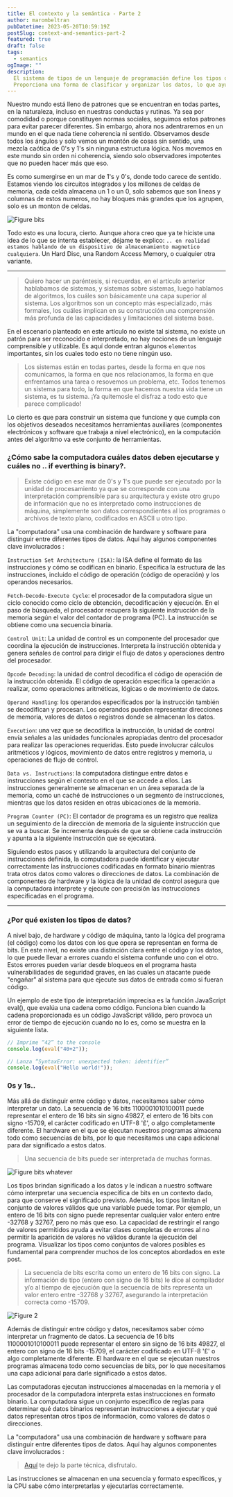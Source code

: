 ```yaml
---
title: El contexto y la semántica - Parte 2
author: marombeltran
pubDatetime: 2023-05-20T10:59:19Z
postSlug: context-and-semantics-part-2
featured: true
draft: false
tags:
  - semantics
ogImage: ""
description:
  El sistema de tipos de un lenguaje de programación define los tipos de datos disponibles y las reglas que gobiernan su uso. 
  Proporciona una forma de clasificar y organizar los datos, lo que ayuda a prevenir errores y garantizar la integridad de los programas...
---
```

Nuestro mundo está lleno de patrones que se encuentran en todas partes, en la naturaleza, incluso en nuestras conductas y rutinas. 
Ya sea por comodidad o porque constituyen normas sociales, seguimos estos patrones para evitar parecer diferentes. 
Sin embargo, ahora nos adentraremos en un mundo en el que nada tiene coherencia ni sentido. 
Observamos desde todos los ángulos y solo vemos un montón de cosas sin sentido, una mezcla caótica de 0's y 1's sin ninguna estructura lógica. 
Nos movemos en este mundo sin orden ni coherencia, siendo solo observadores impotentes que no pueden hacer más que eso.

Es como sumergirse en un mar de 1's y 0's, donde todo carece de sentido. Estamos viendo los circuitos integrados y los millones de celdas de memoria,
cada celda almacena un 1 o un 0, solo sabemos que son lineas y columnas de estos numeros, no hay bloques más grandes que los agrupen, solo es un monton de celdas.


![Figure bits](https://marombeltran.com/assets/semantics-part-2-fig.0.png)

Todo esto es una locura, cierto. Aunque ahora creo que ya te hiciste una idea de lo que se intenta establecer, déjame te explico: 
`.. en realidad estamos hablando de un dispositivo de almacenamiento magnetico cualquiera`.
Un Hard Disc, una Random Access Memory, o cualquier otra variante.

---

> Quiero hacer un paréntesis, si recuerdas, en el artículo anterior hablabamos de sistemas, y sistemas sobre sistemas, luego hablamos de algoritmos, 
los cuáles son básicamente una capa superior al sistema. Los algorítmos son un concepto más especializado, más formales,
los cuáles implican en su construcción una comprensión más profunda de las capacidades y limitaciones del sistema base.

En el escenario planteado en este artículo no existe tal sistema, no existe un patrón para ser reconocido e interpretado, no hay nociones de un lenguaje comprensible y utilizable. 
Es aquí donde entran algunos `elementos` importantes, sin los cuales todo esto no tiene ningún uso.

> Los sistemas están en todas partes, desde la forma en que nos comunicamos, la forma en que nos relacionamos, la forma en que enfrentamos una tarea o resovemos un problema, etc. 
> Todos tenemos un sistema para todo, la forma en que hacemos nuestra vida tiene un sistema, es tu sistema. ¡Ya quitemosle el disfraz a todo esto que parece complicado!

Lo cierto es que para construir un sistema que funcione y que cumpla con los objetivos deseados necesitamos herramientas auxiliares 
(componentes electrónicos y software que trabaja a nivel electrónico), en la computación antes del algoritmo va este conjunto de herramientas.

### ¿Cómo sabe la computadora cuáles datos deben ejecutarse y cuáles no .. if everthing is binary?.

> Existe código en ese mar de 0's y 1's que puede ser ejecutado por la unidad de procesamiento ya que se corresponde con una interpretación comprensible para su arquitectura 
y existe otro grupo de información que no es interpretado como instrucciones de máquina, simplemente son datos correspondientes al los programas o archivos de texto plano, 
codificados en ASCII u otro tipo.


La "computadora" usa una combinación de hardware y software para distinguir entre diferentes tipos de datos.
Aquí hay algunos componentes clave involucrados :

`Instruction Set Architecture (ISA)`: la ISA define el formato de las instrucciones y cómo se codifican en binario.
Especifica la estructura de las instrucciones, incluido el código de operación (código de operación) y los operandos necesarios.

`Fetch-Decode-Execute Cycle`: el procesador de la computadora sigue un ciclo conocido como ciclo de obtención, decodificación y ejecución.
En el paso de búsqueda, el procesador recupera la siguiente instrucción de la memoria según el valor del contador de programa (PC).
La instrucción se obtiene como una secuencia binaria.

`Control Unit`: La unidad de control es un componente del procesador que coordina la ejecución de instrucciones.
Interpreta la instrucción obtenida y genera señales de control para dirigir el flujo de datos y operaciones dentro del procesador.

`Opcode Decoding`: la unidad de control decodifica el código de operación de la instrucción obtenida.
El código de operación especifica la operación a realizar, como operaciones aritméticas, lógicas o de movimiento de datos.

`Operand Handling`: los operandos especificados por la instrucción también se decodifican y procesan.
Los operandos pueden representar direcciones de memoria, valores de datos o registros donde se almacenan los datos.

`Execution`: una vez que se decodifica la instrucción, la unidad de control envía señales a las unidades funcionales apropiadas dentro del procesador para realizar las operaciones requeridas.
Esto puede involucrar cálculos aritméticos y lógicos, movimiento de datos entre registros y memoria, u operaciones de flujo de control.

`Data vs. Instructions`: la computadora distingue entre datos e instrucciones según el contexto en el que se accede a ellos.
Las instrucciones generalmente se almacenan en un área separada de la memoria, como un caché de instrucciones o un segmento de instrucciones, mientras que los datos residen en otras ubicaciones de la memoria.

`Program Counter (PC)`: El contador de programa es un registro que realiza un seguimiento de la dirección de memoria de la siguiente instrucción que se va a buscar.
Se incrementa después de que se obtiene cada instrucción y apunta a la siguiente instrucción que se ejecutará.

Siguiendo estos pasos y utilizando la arquitectura del conjunto de instrucciones definida, la computadora puede identificar y ejecutar correctamente las instrucciones codificadas en formato binario mientras trata otros datos como valores o direcciones de datos.
La combinación de componentes de hardware y la lógica de la unidad de control asegura que la computadora interprete y ejecute con precisión las instrucciones especificadas en el programa.

--- 
### ¿Por qué existen los tipos de datos?

A nivel bajo, de hardware y código de máquina, tanto la lógica del programa (el código) como los datos con los que opera se representan en forma de bits. 
En este nivel, no existe una distinción clara entre el código y los datos, lo que puede llevar a errores cuando el sistema confunde uno con el otro. 
Estos errores pueden variar desde bloqueos en el programa hasta vulnerabilidades de seguridad graves, en las cuales un atacante puede "engañar" al sistema para que ejecute sus datos de entrada como si fueran código.

Un ejemplo de este tipo de interpretación imprecisa es la función JavaScript eval(), que evalúa una cadena como código. 
Funciona bien cuando la cadena proporcionada es un código JavaScript válido, pero provoca un error de tiempo de ejecución cuando no lo es, como se muestra en la siguiente lista.

```javascript
// Imprime “42” to the console
console.log(eval("40+2")); 

// Lanza “SyntaxError: unexpected token: identifier”
console.log(eval("Hello world!"));
```
### 0s y 1s..
Más allá de distinguir entre código y datos, necesitamos saber cómo interpretar un dato. 
La secuencia de 16 bits 1100001010100011 puede representar el entero de 16 bits sin signo 49827, el entero de 16 bits con signo -15709, el carácter codificado en UTF-8 '£', o algo completamente diferente. 
El hardware en el que se ejecutan nuestros programas almacena todo como secuencias de bits, por lo que necesitamos una capa adicional para dar significado a estos datos.

> Una secuencia de bits puede ser interpretada de muchas formas.

![Figure bits whatever](https://marombeltran.com/assets/semantics-part-2-fig.1.png)

Los tipos brindan significado a los datos y le indican a nuestro software cómo interpretar una secuencia específica de bits en un contexto dado, para que conserve el significado previsto. 
Además, los tipos limitan el conjunto de valores válidos que una variable puede tomar. 
Por ejemplo, un entero de 16 bits con signo puede representar cualquier valor entero entre -32768 y 32767, pero no más que eso. 
La capacidad de restringir el rango de valores permitidos ayuda a evitar clases completas de errores al no permitir la aparición de valores no válidos durante la ejecución del programa. 
Visualizar los tipos como conjuntos de valores posibles es fundamental para comprender muchos de los conceptos abordados en este post.

> La secuencia de bits escrita como un entero de 16 bits con signo. 
> La información de tipo (entero con signo de 16 bits) le dice al compilador y/o al tiempo de ejecución que la secuencia de bits representa un valor entero entre -32768 y 32767, asegurando la interpretación correcta como -15709.

![Figure 2](https://marombeltran.com/assets/semantics-part-2-fig.2.png)

Además de distinguir entre código y datos, necesitamos saber cómo interpretar un fragmento de datos. 
La secuencia de 16 bits 1100001010100011 puede representar el entero sin signo de 16 bits 49827, el entero con signo de 16 bits -15709, el carácter codificado en UTF-8 '£' o algo completamente diferente. 
El hardware en el que se ejecutan nuestros programas almacena todo como secuencias de bits, por lo que necesitamos una capa adicional para darle significado a estos datos.

Las computadoras ejecutan instrucciones almacenadas en la memoria y el procesador de la computadora interpreta estas instrucciones en 
formato binario. La computadora sigue un conjunto específico de reglas para determinar qué datos binarios representan instrucciones a 
ejecutar y qué datos representan otros tipos de información, como valores de datos o direcciones.

La "computadora" usa una combinación de hardware y software para distinguir entre diferentes tipos de datos. 
Aquí hay algunos componentes clave involucrados :

> [Aquí](https://marombeltran.com/posts/context-and-semantics-part-2-1) te dejo la parte técnica, disfrutalo.

Las instrucciones se almacenan en una secuencia y formato específicos, y la CPU sabe cómo interpretarlas y ejecutarlas correctamente.
